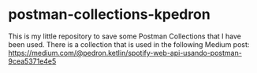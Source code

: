 # postman-collections-kpedron
This is my little repository to save some Postman Collections that I have been used.
There is a collection that is used in the following Medium post: https://medium.com/@pedron.ketlin/spotify-web-api-usando-postman-9cea5371e4e5
